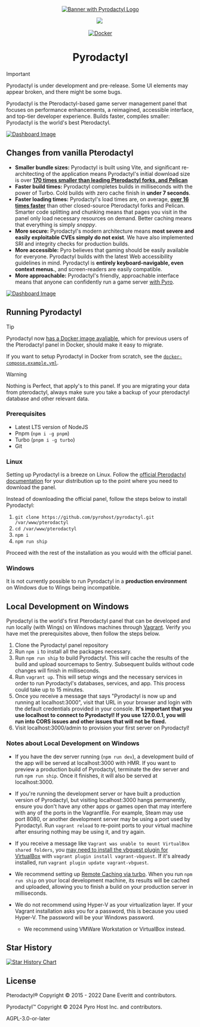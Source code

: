 <p align="center">
  <a href="https://panel.pyro.host">
    <img src="https://i.imgur.com/R10ivg9.png" alt="Banner with Pyrodactyl Logo">
  </a>

</p>

<p align="center">
 <a aria-label="Made by Pyro" href="https://pyro.host"><img src="https://i.imgur.com/uvIy6cI.png"></a>
 <a aria-label="Join the Pyro community on Discord" href="https://discord.gg/fxeRFRbhQh?utm_source=githubreadme&utm_medium=readme&utm_campaign=OSSLAUNCH&utm_id=OSSLAUNCH"><img alt="" src="https://i.imgur.com/qSfKisV.png"></a>
</p>

<p align="center">
  <a href="https://github.com/pyrohost/pyrodactyl/actions/workflows/docker.yaml">
    <img src="https://github.com/pyrohost/pyrodactyl/actions/workflows/docker.yaml/badge.svg" alt="Docker">
  </a>
</p>

<h1 align="center">Pyrodactyl</h1>

> [!IMPORTANT]
> Pyrodactyl is under development and pre-release. Some UI elements may appear broken, and there might be some bugs.

Pyrodactyl is the Pterodactyl-based game server management panel that focuses on performance enhancements, a reimagined, accessible interface, and top-tier developer experience. Builds faster, compiles smaller: Pyrodactyl is the world's best Pterodactyl.

[![Dashboard Image](https://i.imgur.com/YqfgMYs.jpeg)](https://panel.pyro.host)

## Changes from vanilla Pterodactyl

-   **Smaller bundle sizes:** Pyrodactyl is built using Vite, and significant re-architecting of the application means Pyrodactyl's initial download size is over **[170 times smaller than leading Pterodactyl forks, and Pelican](https://i.imgur.com/tKWLHhR.png)**
-   **Faster build times:** Pyrodactyl completes builds in milliseconds with the power of Turbo. Cold builds with zero cache finish in **under 7 seconds**.
-   **Faster loading times:** Pyrodactyl's load times are, on average, **[over 16 times faster](https://i.imgur.com/28XxmMi.png)** than other closed-source Pterodactyl forks and Pelican. Smarter code splitting and chunking means that pages you visit in the panel only load necessary resources on demand. Better caching means that everything is simply _snappy_.
-   **More secure:** Pyrodactyl's modern architecture means **most severe and easily exploitable CVEs simply do not exist**. We have also implemented SRI and integrity checks for production builds.
-   **More accessible:** Pyro believes that gaming should be easily available for everyone. Pyrodactyl builds with the latest Web accessibility guidelines in mind. Pyrodactyl is **entirely keyboard-navigable, even context menus.**, and screen-readers are easily compatible.
-   **More approachable:** Pyrodactyl's friendly, approachable interface means that anyone can confidently run a game server [with Pyro](https://pyro.host).

[![Dashboard Image](https://i.imgur.com/kHHOW6P.jpeg)](https://panel.pyro.host)

## Running Pyrodactyl

> [!TIP]
> Pyrodactyl now [has a Docker image avaliable](https://github.com/pyrohost/pyrodactyl/pkgs/container/pyrodactyl), which for previous users of the Pterodactyl panel in Docker, should make it easy to migrate.
>
> If you want to setup Pyrodactyl in Docker from scratch, see the [`docker-compose.example.yml`](https://github.com/pyrohost/pyrodactyl/blob/main/docker-compose.example.yml).

> [!WARNING]
> Nothing is Perfect, that apply's to this panel.
> If you are migrating your data from pterodactyl, always make sure you take a backup of your pterodactyl database and other relevant data.

### Prerequisites

-   Latest LTS version of NodeJS
-   Pnpm (`npm i -g pnpm`)
-   Turbo (`pnpm i -g turbo`)
-   Git

### Linux


Setting up Pyrodactyl is a breeze on Linux. Follow the [official Pterodactyl documentation](https://pterodactyl.io/panel/1.0/getting_started.html) for your distribution up to the point where you need to download the panel.

Instead of downloading the official panel, follow the steps below to install Pyrodactyl:

1. `git clone https://github.com/pyrohost/pyrodactyl.git /var/www/pterodactyl`
2. `cd /var/www/pterodactyl`
3. `npm i`
4. `npm run ship`

Proceed with the rest of the installation as you would with the official panel.

### Windows

It is not currently possible to run Pyrodactyl in a **production environment** on Windows due to Wings being incompatible.

## Local Development on Windows

Pyrodactyl is the world's first Pterodactyl panel that can be developed and run locally (with Wings) on Windows machines through [Vagrant](https://www.vagrantup.com/). Verify you have met the prerequisites above, then follow the steps below.

1. Clone the Pyrodactyl panel repository
2. Run `npm i` to install all the packages necessary.
3. Run `npm run ship` to build Pyrodactyl. This will cache the results of the build and upload sourcemaps to Sentry. Subsequent builds without code changes will finish in milliseconds.
4. Run `vagrant up`. This will setup wings and the necessary services in order to run Pyrodactyl's databases, services, and app. This process could take up to 15 minutes.
5. Once you receive a message that says "Pyrodactyl is now up and running at localhost:3000", visit that URL in your browser and login with the default credentials provided in your console. **It's important that you use localhost to connect to Pyrodactyl! If you use 127.0.0.1, you will run into CORS issues and other issues that will not be fixed.**
6. Visit localhost:3000/admin to provision your first server on Pyrodactyl!

### Notes about Local Development on Windows

-   If you have the dev server running (`npm run dev`), a development build of the app will be served at localhost:3000 with HMR. If you want to preview a production build of Pyrodactyl, terminate the dev server and run `npm run ship`. Once it finishes, it will also be served at localhost:3000.

-   If you're running the development server or have built a production version of Pyrodactyl, but visiting localhost:3000 hangs permanently, ensure you don't have any other apps or games open that may interfere with any of the ports in the Vagrantfile. For example, Steam may use port 8080, or another development server may be using a port used by Pyrodactyl. Run `vagrant reload` to re-point ports to your virtual machine after ensuring nothing may be using it, and try again.

-   If you receive a message like `Vagrant was unable to mount VirtualBox shared folders`, you [may need to install the vbguest plugin for VirtualBox](https://stackoverflow.com/a/48569055/11537010) with `vagrant plugin install vagrant-vbguest`. If it's already installed, run `vagrant plugin update vagrant-vbguest`.

-   We recommend setting up [Remote Caching via turbo](https://turbo.build/repo/docs/core-concepts/remote-caching). When you run `npm run ship` on your local development machine, its results will be cached and uploaded, allowing you to finish a build on your production server in milliseconds.

-   We do not recommend using Hyper-V as your virtualization layer. If your Vagrant installation asks you for a password, this is because you used Hyper-V. The password will be your Windows password.
    - We recommend using VMWare Workstation or VirtualBox instead.


## Star History

<a href="https://star-history.com/#pyrohost/pyrodactyl&Date">
  <picture>
    <source media="(prefers-color-scheme: dark)" srcset="https://api.star-history.com/svg?repos=pyrohost/pyrodactyl&type=Date&theme=dark" />
    <source media="(prefers-color-scheme: light)" srcset="https://api.star-history.com/svg?repos=pyrohost/pyrodactyl&type=Date" />
    <img alt="Star History Chart" src="https://api.star-history.com/svg?repos=pyrohost/pyrodactyl&type=Date" />
  </picture>
</a>

## License

Pterodactyl® Copyright © 2015 - 2022 Dane Everitt and contributors.

Pyrodactyl™ Copyright © 2024 Pyro Host Inc. and contributors.

AGPL-3.0-or-later
